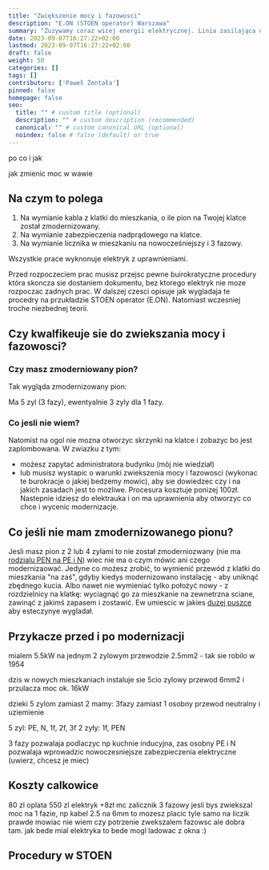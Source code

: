 ```yaml
---
title: "Zwiększenie mocy i fazowosci"
description: "E.ON (STOEN operator) Warszawa"
summary: "Zuzywamy coraz wicej energii elektrycznej. Linia zasilająca do mieszkania z rynku wtórnego może nie zapewnić Ci dość mocy jeśli zamierzasz przejść na indukcję czy używać klimatyzacji. Dowiedz się kiedy i jak wymienić ją aby uniknąć przykrych niespodzianek w przyszłości."
date: 2023-09-07T16:27:22+02:00
lastmod: 2023-09-07T16:27:22+02:00
draft: false
weight: 50
categories: []
tags: []
contributors: ['Paweł Żentała']
pinned: false
homepage: false
seo:
  title: "" # custom title (optional)
  description: "" # custom description (recommended)
  canonical: "" # custom canonical URL (optional)
  noindex: false # false (default) or true
---
```


po co i jak

jak zmienic moc w wawie

## Na czym to polega

1) Na wymianie kabla z klatki do mieszkania, o ile pion na Twojej klatce został zmodernizowany.
2) Na wymianie zabezpieczenia nadprądowego na klatce.
3) Na wymianie licznika w mieszkaniu na nowocześniejszy i 3 fazowy.

Wszystkie prace wyknonuje elektryk z uprawnieniami.

Przed rozpoczeciem prac musisz przejsc pewne buirokratyczne procedury która skoncza sie dostaniem dokumentu, bez ktorego elektryk nie moze rozpoczac zadnych prac. W dalszej czesci opisuje jak wygladaja te procedry na przukładzie STOEN operator (E.ON). Natomiast wczesniej troche niezbednej teorii.

## Czy kwalfikeuje sie do zwiekszania mocy i fazowosci?

### Czy masz zmoderniowany pion?

Tak wygląda zmodernizowany pion:

Ma 5 zyl (3 fazy), ewentyalnie 3 zyly dla 1 fazy.

### Co jesli nie wiem?
Natomist na ogol nie mozna otworzyc skrzynki na klatce i zobazyc bo jest zaplombowana. W zwiazku z tym:
* możesz zapytać administratora budynku (mój nie wiedział)
* lub musisz wystapic o warunki zwiekszenia mocy i fazowosci (wykonac te burokracje o jakiej bedzemy mowic), aby sie dowiedzec czy i na jakich zasadach jest to możliwe. Procesura kosztuje ponizej 100zł. Nastepnie idziesz do elektrauka i on ma uprawnienia aby otworzyc co chce i wycenic modernizacje.

## Co jeśli nie mam zmodernizowanego pionu?

Jesli masz pion z 2 lub 4 zylami to nie został zmoderniozwany (nie ma [rodzialu PEN na PE i N]()) wiec nie ma o czym mówic ani czego modernizaować. Jedyne co możesz zrobić, to wymienić przewód z klatki do mieszkania "na zaś", gdyby kiedys modernizowano instalację - aby uniknąć zbędnego kucia. Albo nawet nie wymieniać tylko położyć nowy - z rozdzielnicy na klatkę: wyciagnąć go za mieszkanie na zewnetrzna sciane, zawinąć z jakimś zapasem i zostawić. Ew umiescic w jakies [duzej puszce]() aby esteczynye wygladał.

## Przykacze przed i po modernizacji
mialem 5.5kW na jednym 2 zylowym przewodzie 2.5mm2 - tak sie robilo w 1954

dzis w nowych mieszkaniach instaluje sie 5cio zylowy przewod 6mm2 i przulacza moc ok. 16kW

dzieki 5 zylom zamiast 2 mamy:
3fazy zamiast 1
osobny przewod neutralny i uziemienie

5 zyl: PE, N, 1f, 2f, 3f
2 zyły: 1f, PEN

3 fazy pozwalaja podlaczyc np kuchnie inducyjna, zas osobny PE i N pozwalaja wprowadzic nowoczesniejsze zabezpieczenia elektryczne (uwierz, chcesz je miec)


## Koszty calkowice

80 zl oplata
550 zl elektryk
+8zł mc zalicznik 3 fazowy
jesli bys zwiekszal moc na 1 fazie, np kabel 2.5 na 6mm to mozesz placic tyle samo na liczik
prawde mowiac nie wiem czy potrzenie zwekszalem fazowsc ale dobra tam. jak bede mial elektryka to bede mogl ladowac z okna :)

## Procedury w STOEN
